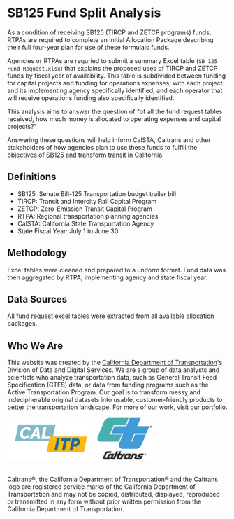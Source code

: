  # SB125 Fund Split Analysis
As a condition of receiving SB125 (TIRCP and ZETCP programs) funds, RTPAs are required to complete an Initial Allocation Package describing their full four-year plan for use of these formulaic funds.

Agencies or RTPAs are requried to submit a summary Excel table (`SB 125 Fund Request.xlsx`) that explains the proposed uses of TIRCP and ZETCP funds by fiscal year of availability. This table is subdivided between funding for capital projects and funding for operations expenses, with each project and its implementing agency specifically identified, and each operator that will receive operations funding also specifically identified. 

This analysis aims to answer the question of "of all the fund request tables received, how much money is allocated to operating expenses and capital projects?"

Answering these questions will help inform CalSTA, Caltrans and other stakeholders of how agencies plan to use these funds to fulfill the objectives of SB125 and transform transit in California.


## Definitions
- SB125: Senate Bill-125 Transportation budget trailer bill
- TIRCP: Transit and Intercity Rail Capital Program
- ZETCP: Zero-Emission Transit Capital Program 
- RTPA: Regional transportation planning agencies
- CalSTA: California State Transportation Agency
- State Fiscal Year: July 1 to June 30 


## Methodology
Excel tables were cleaned and prepared to a uniform format. Fund data was then aggregated by RTPA, implementing agency and state fiscal year.

    
## Data Sources
All fund request excel tables were extracted from all available allocation packages.


## Who We Are
This website was created by the [California Department of Transportation](https://dot.ca.gov/)'s Division of Data and Digital Services. We are a group of data analysts and scientists who analyze transportation data, such as General Transit Feed Specification (GTFS) data, or data from funding programs such as the Active Transportation Program. Our goal is to transform messy and indecipherable original datasets into usable, customer-friendly products to better the transportation landscape. For more of our work, visit our [portfolio](https://analysis.calitp.org/).

<img src="https://raw.githubusercontent.com/cal-itp/data-analyses/main/portfolio/Calitp_logo_MAIN.png" alt="Alt text" width="200" height="100"> <img src="https://raw.githubusercontent.com/cal-itp/data-analyses/main/portfolio/CT_logo_Wht_outline.gif" alt="Alt text" width="129" height="100">

<br>Caltrans®, the California Department of Transportation® and the Caltrans logo are registered service marks of the California Department of Transportation and may not be copied, distributed, displayed, reproduced or transmitted in any form without prior written permission from the California Department of Transportation.
